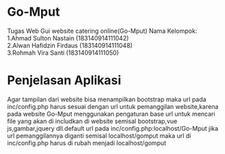 # Go-Mput
Tugas Web Gui website catering online(Go-Mput)
Nama Kelompok:</br>
1.Ahmad Sulton Nastain   (183140914111042)</br>
2.Alwan Hafidzin Firdaus (183140914111048)</br>
3.Rohmah Vira Santi      (183140914111050)</br>
<h1>Penjelasan Aplikasi</h1>
<p>Agar tampilan dari website bisa menampilkan bootstrap maka url pada inc/config.php harus sesuai dengan url untuk pemanggilan website,karena pada website Go-Mput menggunakan pengaturan base url untuk mencari file yang akan di includkan di website semisal bootstrap,vue js,gambar,jquery dll.default url pada inc/config.php:<bold>localhost/Go-Mput</bold> jika url pemanggilannya diganti semisal localhost/gomput maka url di inc/config.php harus di rubah menjadi <bold>localhost/gomput</bold></p>
